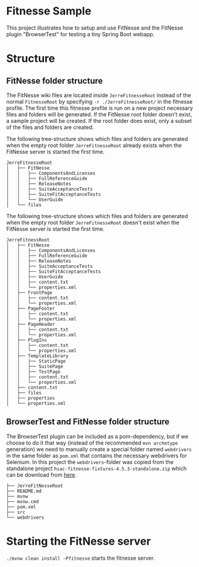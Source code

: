 # Fitnesse Sample
This project illustrates how to setup and use FitNesse and the FitNesse plugin "BrowserTest" for testing a tiny Spring Boot webapp.

# Structure
## FitNesse folder structure
The FitNesse wiki files are located inside `JerreFitnesseRoot` instead of the normal `FitnesseRoot` by specifying `-r ./JerreFitnesseRoot/` in the fitnesse profile. The first time this fitnesse profile is run on a new project necessary files and folders will be generated. If the FitNesse root folder doesn't exist, a sample project will be created. If the root folder does exist, only a subset of the files and folders are created.

The following tree-structure shows which files and folders are generated when the empty root folder `JerreFitnesseRoot` already exists when the FitNesse server is started the first time.
```
JerreFitnesseRoot
│   ├── FitNesse
│   │   ├── ComponentsAndLicenses
│   │   ├── FullReferenceGuide
│   │   ├── ReleaseNotes
│   │   ├── SuiteAcceptanceTests
│   │   ├── SuiteFitAcceptanceTests
│   │   └── UserGuide
│   └── files
```

The following tree-structure shows which files and folders are generated when the empty root folder `JerreFitnesseRoot` doesn't exist when the FitNesse server is started the first time.
```
JerreFitnessRoot
│   ├── FitNesse
│   │   ├── ComponentsAndLicenses
│   │   ├── FullReferenceGuide
│   │   ├── ReleaseNotes
│   │   ├── SuiteAcceptanceTests
│   │   ├── SuiteFitAcceptanceTests
│   │   ├── UserGuide
│   │   ├── content.txt
│   │   └── properties.xml
│   ├── FrontPage
│   │   ├── content.txt
│   │   └── properties.xml
│   ├── PageFooter
│   │   ├── content.txt
│   │   └── properties.xml
│   ├── PageHeader
│   │   ├── content.txt
│   │   └── properties.xml
│   ├── PlugIns
│   │   ├── content.txt
│   │   └── properties.xml
│   ├── TemplateLibrary
│   │   ├── StaticPage
│   │   ├── SuitePage
│   │   ├── TestPage
│   │   ├── content.txt
│   │   └── properties.xml
│   ├── content.txt
│   ├── files
│   ├── properties
│   └── properties.xml
```

## BrowserTest and FitNesse folder structure
The BrowserTest plugin can be included as a pom-dependency, but if we choose to do it that way (instead of the recommended `mvn archetype` generation) we need to manually create a special folder named `webdrivers` in the same folder as `pom.xml` that contains the necessary webdrivers for Selenium. In this project the `webdrivers`-folder was copied from the standalone project `hsac-fitnesse-fixtures-4.5.3-standalone.zip` which can be download from [here](https://github.com/fhoeben/hsac-fitnesse-fixtures/releases/).

```
├── JerreFitNesseRoot
├── README.md
├── mvnw
├── mvnw.cmd
├── pom.xml
├── src
└── webdrivers
```

# Starting the FitNesse server
`./mvnw clean install -Pfitnesse` starts the fitnesse server. 
